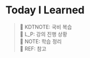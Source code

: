 # Today I Learned

> 📂 KDTNOTE: 국비 복습 </br>
> 📂 L_P: 강의 진행 상황 </br>
> 📂 NOTE: 학습 정리 </br>
> 📂 REF: 참고 </br>
